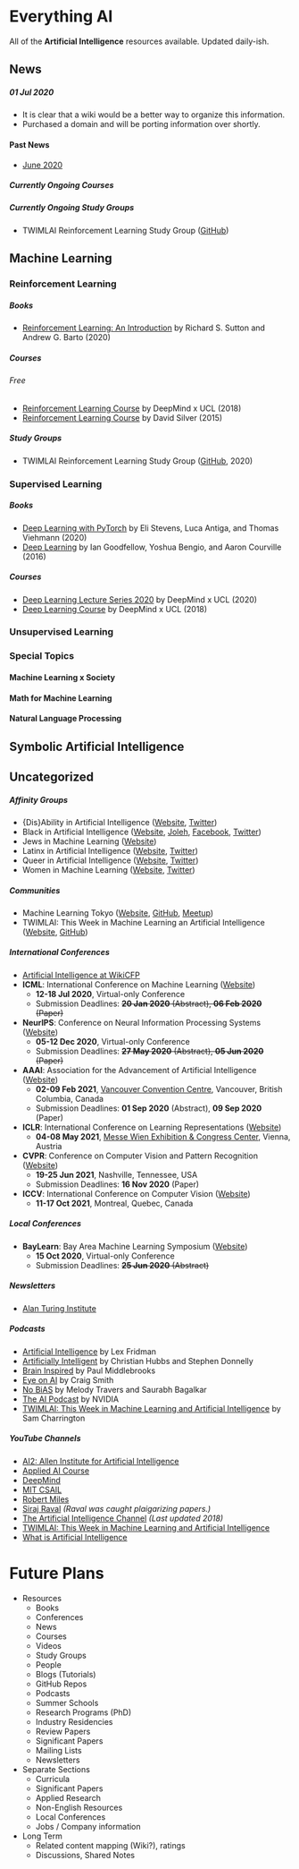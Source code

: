 # Everything AI
All of the **Artificial Intelligence** resources available. Updated daily-ish.

## News

##### 01 Jul 2020

- It is clear that a wiki would be a better way to organize this information.
- Purchased a domain and will be porting information over shortly.

#### Past News

- [June 2020](https://github.com/aenrichus/Everything-AI/blob/master/Past-News/202006.md)

##### Currently Ongoing Courses

##### Currently Ongoing Study Groups

- TWIMLAI Reinforcement Learning Study Group ([GitHub](https://github.com/TWIML/RL_Study_Group))

## Machine Learning

### Reinforcement Learning

##### Books

- [Reinforcement Learning: An Introduction](http://incompleteideas.net/book/the-book-2nd.html) by Richard S. Sutton and Andrew G. Barto (2020)

##### Courses

###### Free

- [Reinforcement Learning Course](https://www.youtube.com/playlist?list=PLqYmG7hTraZBKeNJ-JE_eyJHZ7XgBoAyb) by DeepMind x UCL (2018)
- [Reinforcement Learning Course](https://www.youtube.com/playlist?list=PLqYmG7hTraZDM-OYHWgPebj2MfCFzFObQ) by David Silver (2015)

##### Study Groups

- TWIMLAI Reinforcement Learning Study Group ([GitHub](https://github.com/TWIML/RL_Study_Group), 2020)

### Supervised Learning

##### Books

- [Deep Learning with PyTorch](https://pytorch.org/deep-learning-with-pytorch) by Eli Stevens, Luca Antiga, and Thomas Viehmann (2020)
- [Deep Learning](http://www.deeplearningbook.org/) by Ian Goodfellow, Yoshua Bengio, and Aaron Courville (2016)

##### Courses

- [Deep Learning Lecture Series 2020](https://www.youtube.com/playlist?list=PLqYmG7hTraZCDxZ44o4p3N5Anz3lLRVZF) by DeepMind x UCL (2020)
- [Deep Learning Course](https://www.youtube.com/playlist?list=PLqYmG7hTraZCkftCvihsG2eCTH2OyGScc) by DeepMind x UCL (2018)

### Unsupervised Learning

### Special Topics

#### Machine Learning x Society

#### Math for Machine Learning

#### Natural Language Processing

## Symbolic Artificial Intelligence

## Uncategorized

##### Affinity Groups

- {Dis}Ability in Artificial Intelligence ([Website](https://elesa.github.io/ability_in_AI/), [Twitter](https://twitter.com/AiDisability))
- Black in Artificial Intelligence ([Website](https://blackinai.github.io/), [Joleh](https://blackinai.joleh.com/), [Facebook](https://www.facebook.com/blackinai/), [Twitter](https://twitter.com/black_in_ai))
- Jews in Machine Learning ([Website](https://www.cs.bgu.ac.il/~mlt142/JIML?format=standalone))
- Latinx in Artificial Intelligence ([Website](http://www.latinxinai.org/), [Twitter](https://twitter.com/_LXAI))
- Queer in Artificial Intelligence ([Website](https://sites.google.com/view/queer-in-ai/home), [Twitter](https://twitter.com/QueerinAI))
- Women in Machine Learning ([Website](https://wimlworkshop.org/), [Twitter](https://twitter.com/WiMLworkshop))

##### Communities

- Machine Learning Tokyo ([Website](https://mltokyo.ai/), [GitHub](https://github.com/Machine-Learning-Tokyo), [Meetup](https://www.meetup.com/Machine-Learning-Tokyo/))
- TWIMLAI: This Week in Machine Learning an Artificial Intelligence ([Website](https://twimlai.com/community/), [GitHub](https://github.com/TWIML))

##### International Conferences

- [Artificial Intelligence at WikiCFP](http://www.wikicfp.com/cfp/call?conference=artificial%20intelligence&skip=1)
- **ICML**: International Conference on Machine Learning ([Website](https://icml.cc/))
  - **12-18 Jul 2020**, Virtual-only Conference
  - Submission Deadlines: ~~**20 Jan 2020** (Abstract), **06 Feb 2020** (Paper)~~
- **NeurIPS**: Conference on Neural Information Processing Systems ([Website](https://neurips.cc/))
  - **05-12 Dec 2020**, Virtual-only Conference
  - Submission Deadlines: ~~**27 May 2020** (Abstract), **05 Jun 2020** (Paper)~~
- **AAAI**: Association for the Advancement of Artificial Intelligence ([Website](https://aaai.org/Conferences/AAAI-21/))
  - **02-09 Feb 2021**, [Vancouver Convention Centre](https://www.google.com/maps/place/Vancouver+Convention+Centre/@49.2886976,-123.111228,15z/data=!4m2!3m1!1s0x0:0xd3c5f7bc5d72768d?sa=X&ved=2ahUKEwjd56q0oKXqAhXLoHIEHQusCAIQ_BIwE3oECBkQCA), Vancouver, British Columbia, Canada
  - Submission Deadlines: **01 Sep 2020** (Abstract), **09 Sep 2020** (Paper)
- **ICLR**: International Conference on Learning Representations ([Website](https://iclr.cc/))
  - **04-08 May 2021**, [Messe Wien Exhibition & Congress Center](https://www.google.com/maps/place/Messe+Wien+Exhibition+Congress+Center/@48.2173602,16.407532,15z/data=!4m5!3m4!1s0x0:0x51b94dc6a5158516!8m2!3d48.2173602!4d16.407532), Vienna, Austria
- **CVPR**: Conference on Computer Vision and Pattern Recognition ([Website](http://cvpr2021.thecvf.com/))
  - **19-25 Jun 2021**, Nashville, Tennessee, USA
  - Submission Deadlines: **16 Nov 2020** (Paper)
- **ICCV**: International Conference on Computer Vision ([Website](http://iccv2021.thecvf.com/home))
  - **11-17 Oct 2021**, Montreal, Quebec, Canada

##### Local Conferences

- **BayLearn**: Bay Area Machine Learning Symposium ([Website](http://www.baylearn.org/))
  - **15 Oct 2020**, Virtual-only Conference
  - Submission Deadlines: ~~**25 Jun 2020** (Abstract)~~

##### Newsletters

- [Alan Turing Institute](http://web.turing.ac.uk/cn/ap7zg/newsletter)

##### Podcasts

- [Artificial Intelligence](https://lexfridman.com/ai/) by Lex Fridman
- [Artificially Intelligent](https://artificiallyintelligent.libsyn.com) by Christian Hubbs and Stephen Donnelly
- [Brain Inspired](https://braininspired.co/podcast/) by Paul Middlebrooks
- [Eye on AI](https://aneyeonai.libsyn.com) by Craig Smith
- [No BiAS](https://content.alegion.com/podcast?hsLang=en) by Melody Travers and Saurabh Bagalkar
- [The AI Podcast](https://blogs.nvidia.com/blog/category/deep-learning/the-ai-podcast/) by NVIDIA
- [TWIMLAI: This Week in Machine Learning and Artificial Intelligence](https://twimlai.com/) by Sam Charrington

##### YouTube Channels

- [AI2: Allen Institute for Artificial Intelligence](https://www.youtube.com/channel/UCEqgmyWChwvt6MFGGlmUQCQ/featured)
- [Applied AI Course](https://www.youtube.com/c/AppliedAICourse/featured)
- [DeepMind](https://www.youtube.com/channel/UCP7jMXSY2xbc3KCAE0MHQ-A)
- [MIT CSAIL](https://www.youtube.com/c/MITCSAIL/featured)
- [Robert Miles](https://www.youtube.com/c/RobertMilesAI/featured)
- [Siraj Raval](https://www.youtube.com/c/SirajRaval/featured) *(Raval was caught plaigarizing papers.)*
- [The Artificial Intelligence Channel](https://www.youtube.com/c/TheArtificialIntelligenceChannel/featured) *(Last updated 2018)*
- [TWIMLAI: This Week in Machine Learning and Artificial Intelligence](https://www.youtube.com/c/twimlai/featured)
- [What is Artificial Intelligence](https://www.youtube.com/c/WhatisArtificialIntelligence/featured)

# Future Plans

- Resources
  - Books
  - Conferences
  - News
  - Courses
  - Videos
  - Study Groups
  - People
  - Blogs (Tutorials)
  - GitHub Repos
  - Podcasts
  - Summer Schools
  - Research Programs (PhD)
  - Industry Residencies
  - Review Papers
  - Significant Papers
  - Mailing Lists
  - Newsletters
- Separate Sections
  - Curricula
  - Significant Papers
  - Applied Research
  - Non-English Resources
  - Local Conferences
  - Jobs / Company information
- Long Term
  - Related content mapping (Wiki?), ratings
  - Discussions, Shared Notes
